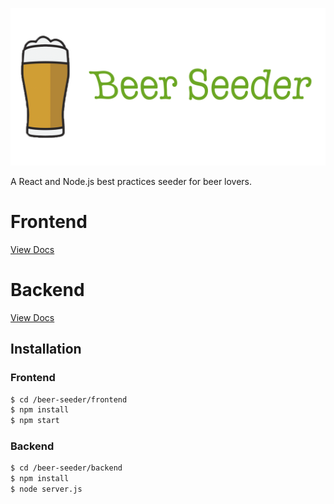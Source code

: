 ![Beer Seeder](beer_seeder.png?raw=true)

A React and Node.js best practices seeder for beer lovers.

# Frontend
[View Docs](https://github.com/renanpupin/beer-seeder/tree/master/frontend)

# Backend
[View Docs](https://github.com/renanpupin/beer-seeder/tree/master/backend)

## Installation

### Frontend

```sh
$ cd /beer-seeder/frontend
$ npm install
$ npm start
```

### Backend

```sh
$ cd /beer-seeder/backend
$ npm install
$ node server.js
```
